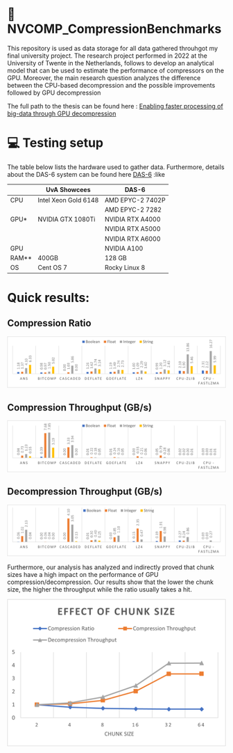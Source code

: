 # :page_facing_up: NVCOMP_CompressionBenchmarks
This repository is used as data storage for all data gathered throuhgot my final university project. The research project performed in 2022 at the University of Twente in the Netherlands, follows to develop an analytical model that can be used to estimate the performance of compressors on the GPU. Moreover, the main research question analyzes the difference between the CPU-based decompression and the possible improvements followed by GPU decompression


The full path to the thesis can be found here : [Enabling faster processing of big-data through GPU decompression](https://www.google.com)

# :computer: Testing setup
The table below lists the hardware used to gather data. Furthermore, details about the DAS-6 system can be found here [DAS-6](https://www.cs.vu.nl/das/) :like

|       | UvA Showcees         | DAS-6            |
|-------|----------------------|------------------|
| CPU   | Intel Xeon Gold 6148 | AMD EPYC-2 7402P |
|       |                      | AMD EPYC-2 7282  |
| GPU*  | NVIDIA GTX 1080Ti    | NVIDIA RTX A4000 |
|       |                      | NVIDIA RTX A5000 |
|       |                      | NVIDIA RTX A6000 |
| GPU   |                      | NVIDIA A100      |
| RAM** | 400GB                | 128 GB           |
| OS    | Cent OS 7            | Rocky Linux 8    |

# Quick results:

## Compression Ratio 
![Compression Ratio results](/Charts/General_CR_chart.png)

## Compression Throughput (GB/s)
![Compression Throughput](/Charts/General_CT_chart.png)

## Decompression Throughput (GB/s)
![Decompression Throughput](/Charts/General_DT_chart.png)

Furthermore, our analysis has analyzed and indirectly proved that chunk sizes have a high impact on the performance of GPU compression/decompression. Our results show that the lower the chunk size, the higher the throughput while the ratio usually takes a hit.

![Chunk size performance](/Charts/Chunk_Chart.png)